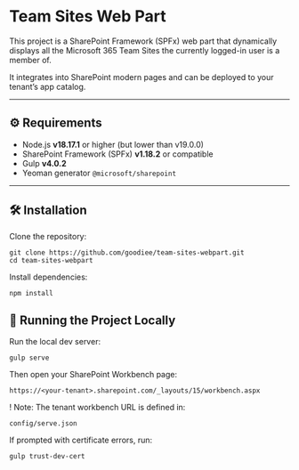 # Team Sites Web Part

This project is a SharePoint Framework (SPFx) web part that dynamically displays all the Microsoft 365 Team Sites the currently logged-in user is a member of.

It integrates into SharePoint modern pages and can be deployed to your tenant’s app catalog.

---

## ⚙️ Requirements

- Node.js **v18.17.1** or higher (but lower than v19.0.0)
- SharePoint Framework (SPFx) **v1.18.2** or compatible
- Gulp **v4.0.2**
- Yeoman generator `@microsoft/sharepoint`

---

## 🛠 Installation

Clone the repository:

```
git clone https://github.com/goodiee/team-sites-webpart.git
cd team-sites-webpart
```

Install dependencies:

```
npm install
```

## 🔧 Running the Project Locally

Run the local dev server:

`gulp serve`

Then open your SharePoint Workbench page:

`https://<your-tenant>.sharepoint.com/_layouts/15/workbench.aspx`

! Note: The tenant workbench URL is defined in:

`config/serve.json`

If prompted with certificate errors, run:

`gulp trust-dev-cert`

